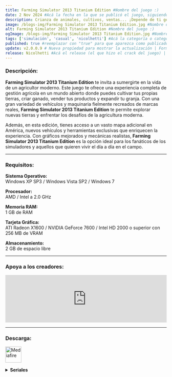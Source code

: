 ```yaml
---
title: Farming Simulator 2013 Titanium Edition #Nombre del juego :)
date: 2 Nov 2024 #Acá la fecha en la que se publicó el juego, siguiendo este formato: Dia "30", Mes "Oct", Año "2024" = como debe quedar: 30 Oct 2024
description: Crianza de animales, cultivos, ventas... ¡Depende de ti gestionar y hacer crecer tu propia granja en un mundo enorme y totalmente nuevo! #Acá una mini descripción del juego
image: /blogs-img/Farming Simulator 2013 Titanium Edition.jpg #Nombre de la imagen, por lo general es exactamente el mismo nombre que el juego excluyendo lo ":" (Dos puntos)
alt: Farming Simulator 2013 Titanium Edition #Nombre del juego :)
ogImage: /blogs-img/Farming Simulator 2013 Titanium Edition.jpg #Nombre de la imagen, por lo general es exactamente el mismo nombre que el juego excluyendo lo ":" (Dos puntos)
tags: ['simulación', 'casual', 'nicolhetti'] #Acá la categoría o categorías del juego, si es más de una se coloca en este formato: ['categoría1', 'categoría2']
published: true #reemplazar con "true" para que aparezca como publicado
update: v2.0.0.9 # Nueva propiedad para mostrar la actualización | Formato: v1.0.0
release: Nicolhetti #Acá el release (el que hizo el crack del juego) | Formato: Nicolhetti
---
```


<!--En VSCode seleccionando una palabra, por ejemplo: "Farming Simulator 2013 Titanium Edition" y apretando Ctrl+F2 se seleccionan todas las palabras iguales-->

### Descripción:
**Farming Simulator 2013 Titanium Edition** te invita a sumergirte en la vida de un agricultor moderno. Este juego te ofrece una experiencia completa de gestión agrícola en un mundo abierto donde puedes cultivar tus propias tierras, criar ganado, vender tus productos y expandir tu granja. Con una gran variedad de vehículos y maquinaria fielmente recreados de marcas reales, **Farming Simulator 2013 Titanium Edition** te permite explorar nuevas tierras y enfrentar los desafíos de la agricultura moderna.

Además, en esta edición, tienes acceso a un vasto mapa adicional en América, nuevos vehículos y herramientas exclusivas que enriquecen la experiencia. Con gráficos mejorados y mecánicas realistas, **Farming Simulator 2013 Titanium Edition** es la opción ideal para los fanáticos de los simuladores y aquellos que quieren vivir el día a día en el campo.

<!--Prompt para Chat-GPT: Hazme una descripción para el juego "Farming Simulator 2013 Titanium Edition" y cada que menciones "Farming Simulator Titanium Edition 2013" ponlo en negrita -->

---

### Requisitos:
**Sistema Operativo:**  
Windows XP SP3 / Windows Vista SP2 / Windows 7

**Procesador:**  
AMD / Intel a 2.0 GHz

**Memoria RAM:**  
1 GB de RAM

**Tarjeta Gráfica:**  
ATI Radeon X1600 / NVIDIA GeForce 7600 / Intel HD 2000 o superior con 256 MB de VRAM

**Almacenamiento:**  
2 GB de espacio libre

<!--Si falta o sobra un requisito se quita o se agrega manteniendo el mismo formato-->

---

### Apoya a los creadores:
<iframe src="https://store.steampowered.com/widget/220260/" frameborder="0" style="background-color: transparent; width: 100% !important; aspect-ratio: 646 / 190;"></iframe>

<!--Reemplazar los numeros (AppID) del juego (en este caso 2668510) por el numero (AppID) correspondiente con el juego a publicar-->
<!--El AppID se encuentra en la URL del Juego en Steam-->

---

### Descarga:

[<img src="https://gist.github.com/cxmeel/0dbc95191f239b631c3874f4ccf114e2/raw/download.svg" alt="Mediafire" height="50" />](https://www.mediafire.com/file/ijd908grd3d7i00/Farming_Simulator_2013.zip/file)

<!-- # se debe reemplazar por el link de descarga-->

<!--NOMBRE-DEL-SERVICIO se debe reemplazar por el servicio donde está subido el juego-->

<details close>
  <summary><strong>Seriales</strong></summary>

    SFQRZ-QWKJ3-PPR92-Q97HD-MW6TE
    
    A7TYY-J1NSM-P4WZD-5MEQB-KL2JH
    
    FZW4T-JTL1N-25HLK-ZPZCA-QP9SS
    
    MTPFY-JY1PF-TKHF6-J436A-R6HM9
    

</details>